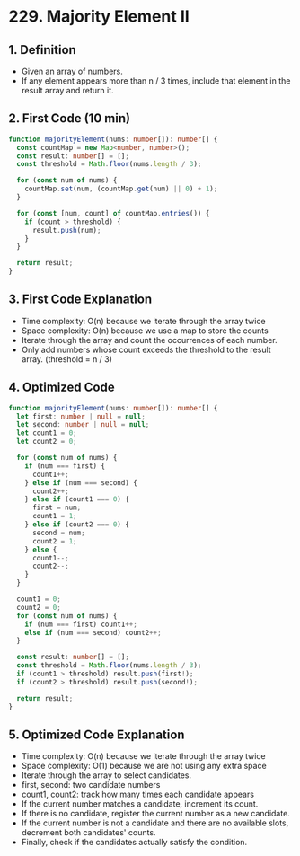 # 229. Majority Element II

## 1. Definition

- Given an array of numbers.
- If any element appears more than n / 3 times, include that element in the result array and return it.

## 2. First Code (10 min)

```ts
function majorityElement(nums: number[]): number[] {
  const countMap = new Map<number, number>();
  const result: number[] = [];
  const threshold = Math.floor(nums.length / 3);

  for (const num of nums) {
    countMap.set(num, (countMap.get(num) || 0) + 1);
  }

  for (const [num, count] of countMap.entries()) {
    if (count > threshold) {
      result.push(num);
    }
  }

  return result;
}
```

## 3. First Code Explanation

- Time complexity: O(n) because we iterate through the array twice
- Space complexity: O(n) because we use a map to store the counts
- Iterate through the array and count the occurrences of each number.
- Only add numbers whose count exceeds the threshold to the result array. (threshold = n / 3)

## 4. Optimized Code

```ts
function majorityElement(nums: number[]): number[] {
  let first: number | null = null;
  let second: number | null = null;
  let count1 = 0;
  let count2 = 0;

  for (const num of nums) {
    if (num === first) {
      count1++;
    } else if (num === second) {
      count2++;
    } else if (count1 === 0) {
      first = num;
      count1 = 1;
    } else if (count2 === 0) {
      second = num;
      count2 = 1;
    } else {
      count1--;
      count2--;
    }
  }

  count1 = 0;
  count2 = 0;
  for (const num of nums) {
    if (num === first) count1++;
    else if (num === second) count2++;
  }

  const result: number[] = [];
  const threshold = Math.floor(nums.length / 3);
  if (count1 > threshold) result.push(first!);
  if (count2 > threshold) result.push(second!);

  return result;
}
```

## 5. Optimized Code Explanation

- Time complexity: O(n) because we iterate through the array twice
- Space complexity: O(1) because we are not using any extra space
- Iterate through the array to select candidates.
- first, second: two candidate numbers
- count1, count2: track how many times each candidate appears
- If the current number matches a candidate, increment its count.
- If there is no candidate, register the current number as a new candidate.
- If the current number is not a candidate and there are no available slots, decrement both candidates' counts.
- Finally, check if the candidates actually satisfy the condition.
